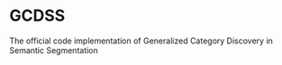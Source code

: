 # GCDSS
The official code implementation of Generalized Category Discovery in Semantic Segmentation
